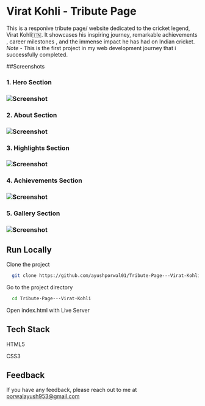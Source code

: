# Virat Kohli - Tribute Page

This is a responive tribute page/ website dedicated to the cricket legend, Virat Kohli🇮🇳. It showcases his inspiring journey, remarkable achievements , career milestones , and the immense impact he has had on Indian cricket.
*Note* - This is the first project in my web development journey that i successfully completed.

##Screenshots

<h3>1. Hero Section<h3>
  
![Screenshot](https://imgur.com/a/gXTLqTF.png)
<br>

<h3>2. About Section<h3>
  
![Screenshot](https://imgur.com/a/zDJq9KQ)

<h3>3. Highlights Section<h3>
  
![Screenshot](https://imgur.com/a/8wwvtmT)

<h3>4. Achievements Section<h3>
  
![Screenshot](https://imgur.com/qVHdFyZ)

<h3>5. Gallery Section<h3>
  
![Screenshot](https://imgur.com/YiG6P3F)


## Run Locally

Clone the project

```bash
  git clone https://github.com/ayushporwal01/Tribute-Page---Virat-Kohli.git
```

Go to the project directory

```bash
  cd Tribute-Page---Virat-Kohli
```

Open index.html with Live Server

## Tech Stack

HTML5

CSS3

## Feedback

If you have any feedback, please reach out to me at porwalayush953@gmail.com



